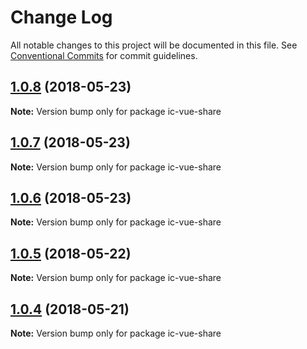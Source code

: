 # Change Log

All notable changes to this project will be documented in this file.
See [Conventional Commits](https://conventionalcommits.org) for commit guidelines.

<a name="1.0.8"></a>
## [1.0.8](https://github.com/xxxxxMiss/ic-utils/tree/master/packages/share/compare/ic-vue-share@1.0.7...ic-vue-share@1.0.8) (2018-05-23)




**Note:** Version bump only for package ic-vue-share

<a name="1.0.7"></a>
## [1.0.7](https://github.com/xxxxxMiss/ic-utils/tree/master/packages/share/compare/ic-vue-share@1.0.6...ic-vue-share@1.0.7) (2018-05-23)




**Note:** Version bump only for package ic-vue-share

<a name="1.0.6"></a>
## [1.0.6](https://github.com/xxxxxMiss/ic-utils/tree/master/packages/share/compare/ic-vue-share@1.0.5...ic-vue-share@1.0.6) (2018-05-23)




**Note:** Version bump only for package ic-vue-share

<a name="1.0.5"></a>
## [1.0.5](https://github.com/xxxxxMiss/ic-utils/tree/master/packages/share/compare/ic-vue-share@1.0.4...ic-vue-share@1.0.5) (2018-05-22)




**Note:** Version bump only for package ic-vue-share

<a name="1.0.4"></a>
## [1.0.4](https://github.com/xxxxxMiss/ic-utils/tree/master/packages/share/compare/ic-vue-share@1.0.3...ic-vue-share@1.0.4) (2018-05-21)




**Note:** Version bump only for package ic-vue-share
